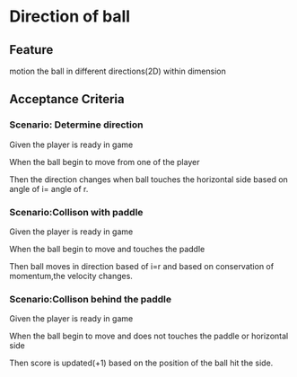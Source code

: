 # Direction of ball

## Feature

motion the ball in different directions(2D) within dimension

## Acceptance Criteria

### Scenario: Determine direction

  Given the player is ready in game

  When the ball begin to move from one of the player
  
  Then the direction changes when ball touches the horizontal
  side based on angle of i= angle of r.
  
### Scenario:Collison with paddle

  Given the player is ready in game
  
  When the ball begin to move and touches the paddle
  
  Then ball moves in direction based of i=r and based on
  conservation of momentum,the velocity changes.

### Scenario:Collison behind the paddle

  Given the player is ready in game
  
  When the ball begin to move and does not touches
  the paddle or horizontal side
  
  Then score is updated(+1) based on the position of
  the ball hit the side.
